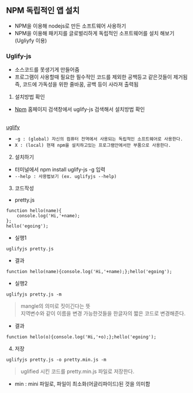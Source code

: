 ## NPM 독립적인 앱 설치
- NPM을 이용해 nodejs로 만든 소프트웨어 사용하기
- NPM을 이용해 패키지를 글로벌리하게 독립적인 소프트웨어를 설치 해보기 (Ugliyfy 이용)

### Uglify-js
- 소스코드를 못생기게 만들어줌
- 프로그램이 사용할때 필요한 필수적인 코드를 제외한 공백등고 같은것들이 제거됨<br/>즉, 코드에 가독성을 위한 줄바꿈, 공백 등이 사라져 출력됨

1. 설치방법 확인
- [Npm](https://www.npmjs.com/) 홈페이지 검색창에서 uglify-js 검색해서 설치방법 확인

<br/>[uglify](img/node08.png)<br/>
- `-g : (global) 자신의 컴퓨터 전역에서 사용되는 독립적인 소프트웨어로 사용한다.`
- `X : (local) 현재 npm을 설치하고있는 프로그램안에서만 부품으로 사용한다.`

2. 설치하기
- 터미널에서 npm install uglify-js -g 입력
- `--help : 사용법보기 (ex. uglifyjs --help)`

3. 코드작성
- pretty.js
```
function hello(name){
	console.log('Hi,'+name);
};
hello('egoing');
```
- 실행1
```
uglifyjs pretty.js
```
- 결과
```
function hello(name){console.log('Hi,'+name);};hello('egoing');
```
- 실행2
```
uglifyjs pretty.js -m
```
> mangle의 의미로 짓이긴다는 뜻<br/>지역변수와 같이 이름을 변경 가능한것들을 한글자의 짧은 코드로 변경해준다.
- 결과
```
function hello(o){console.log('Hi,'+o);};hello('egoing');
```

4. 저장
```
uglifyjs pretty.js -o pretty.min.js -m
```
> uglified 시킨 코드를 pretty.min.js 파일로 저장한다.
- min : mini 파일로, 파일이 최소화(어글리파이드)된 것을 의미함
